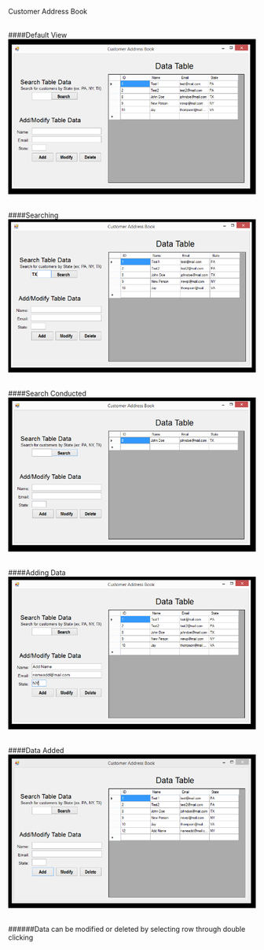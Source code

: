 
Customer Address Book<br><br>

####Default View<br>
![CAB_home](CAB_home.PNG)<br><br>

####Searching<br>
![CAB_prequery](CAB_prequery.PNG)<br><br>

####Search Conducted<br>
![CAB_query](CAB_query.PNG)<br><br>

####Adding Data<br>
![CAB_preAdd](CAB_preAdd.PNG)<br><br>

####Data Added<br>
![CAB_Added](CAB_Added.PNG)<br><br>

######Data can be modified or deleted by selecting row through double clicking<br><br>
